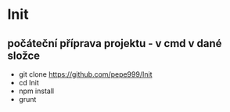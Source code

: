 # Init
## počáteční příprava projektu - v cmd v dané složce

* git clone https://github.com/pepe999/Init
* cd Init
* npm install
* grunt

